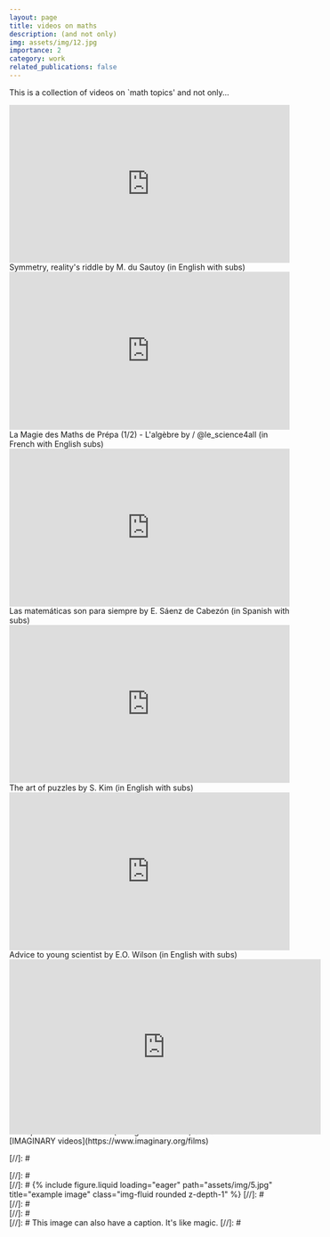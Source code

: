 ```yaml
---
layout: page
title: videos on maths
description: (and not only)
img: assets/img/12.jpg
importance: 2
category: work
related_publications: false
---
```


This is a collection of videos on `math topics' and not only... <i class="fa-solid fa-video-camera">‌</i>

<div style="max-width:1024px">
  <div style="position:relative;height:0;padding-bottom:56.25%">
      <iframe src="https://embed.ted.com/talks/marcus_du_sautoy_symmetry_reality_s_riddle" width="1024px" height="576px" title="Symmetry, reality's riddle" style="position:absolute;left:0;top:0;width:100%;height:100%"  frameborder="0" scrolling="no" allowfullscreen onload="window.parent.postMessage('iframeLoaded', 'https://embed.ted.com')">
      </iframe>
  </div>
</div>
<div class="caption">
    Symmetry, reality's riddle by M. du Sautoy (in English with subs)
</div>
<div style="max-width:1024px">
    <div style="position:relative;height:0;padding-bottom:56.25%">
      <iframe src="https://www.youtube.com/embed/wENkW8SXYXw?si=pkXlH7qd9w4obRhk" width="1024px" height="576px" title="YouTube video player" style="position:absolute;left:0;top:0;width:100%;height:100%" frameborder="0" scrolling="no" allowfullscreen>
      </iframe>
   </div>
</div>
<div class="caption">
    La Magie des Maths de Prépa (1/2) - L'algèbre by  / @le_science4all  (in French with English subs)
</div>
<div style="max-width:1024px">
    <div style="position:relative;height:0;padding-bottom:56.25%">
      <iframe src="https://embed.ted.com/talks/eduardo_saenz_de_cabezon_math_is_forever" width="1024px" height="576px" title="Math is forever" style="position:absolute;left:0;top:0;width:100%;height:100%"  frameborder="0" scrolling="no" allowfullscreen onload="window.parent.postMessage('iframeLoaded', 'https://embed.ted.com')">
      </iframe>
   </div>
</div>
<div class="caption">
    Las matemáticas son para siempre by E. Sáenz de Cabezón (in Spanish with subs)
</div>
<div style="max-width:1024px">
    <div style="position:relative;height:0;padding-bottom:56.25%">
      <iframe src="https://embed.ted.com/talks/scott_kim_the_art_of_puzzles" width="1024px" height="576px" title="The art of puzzles" style="position:absolute;left:0;top:0;width:100%;height:100%"  frameborder="0" scrolling="no" allowfullscreen onload="window.parent.postMessage('iframeLoaded', 'https://embed.ted.com')">
      </iframe>
   </div>
</div>
<div class="caption">
    The art of puzzles by S. Kim (in English with subs)
</div>
<div style="max-width:1024px">
    <div style="position:relative;height:0;padding-bottom:56.25%">
        <iframe src="https://embed.ted.com/talks/e_o_wilson_advice_to_a_young_scientist" width="1024px" height="576px"   title="Advice to a young scientist" style="position:absolute;left:0;top:0;width:100%;height:100%"  frameborder="0" scrolling="no" allowfullscreen onload="window.parent.postMessage('iframeLoaded', 'https://embed.ted.com')">
        </iframe>
    </div>
</div>
<div class="caption">
    Advice to young scientist by E.O. Wilson (in English with subs)
</div>
<div style="max-width:1024px">
    <div style="position:relative;height:0;padding-bottom:56.25%">
        <iframe width="560" height="315" src="https://www.youtube.com/embed/EJn_88Ru7w4?si=TkdXis8f5vPAQu1M" title="YouTube video player" frameborder="0" allow="accelerometer; autoplay; clipboard-write; encrypted-media; gyroscope; picture-in-picture; web-share" referrerpolicy="strict-origin-when-cross-origin" allowfullscreen>
        </iframe>
    </div>
</div>
<div class="caption">
    Gerhard Widmer on Expressive Music Performance, the Boesendorfer CEUS, and a MIDI Theremin (in English with subs) See also more videos on [IMAGINARY videos](https://www.imaginary.org/films)
</div>

[//]: #  <div class="row">
[//]: #      <div class="col-sm mt-3 mt-md-0">
[//]: # {% include figure.liquid loading="eager" path="assets/img/5.jpg" title="example image" class="img-fluid rounded z-depth-1" %}
[//]: #     </div>
[//]: # </div>
[//]: # <div class="caption">
[//]: #    This image can also have a caption. It's like magic.
[//]: # </div>